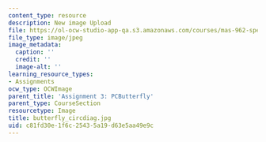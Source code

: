 ```yaml
---
content_type: resource
description: New image Upload
file: https://ol-ocw-studio-app-qa.s3.amazonaws.com/courses/mas-962-special-topics-new-textiles-spring-2010/c81fd30e1f6c25435a19d63e5aa49e9c_butterfly_circdiag.jpg
file_type: image/jpeg
image_metadata:
  caption: ''
  credit: ''
  image-alt: ''
learning_resource_types:
- Assignments
ocw_type: OCWImage
parent_title: 'Assignment 3: PCButterfly'
parent_type: CourseSection
resourcetype: Image
title: butterfly_circdiag.jpg
uid: c81fd30e-1f6c-2543-5a19-d63e5aa49e9c
---
```


